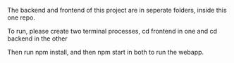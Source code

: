 The backend and frontend of this project are in seperate folders, inside this one repo.

To run, please create two terminal processes, cd frontend in one and cd backend in the other

Then run npm install, and then npm start in both to run the webapp.
